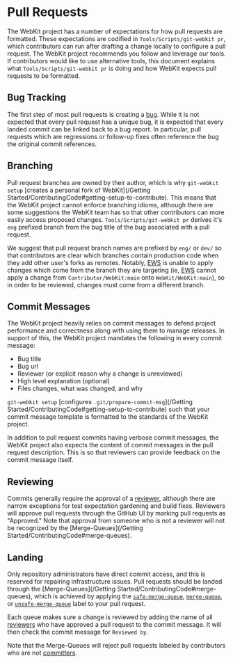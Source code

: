 # Pull Requests

The WebKit project has a number of expectations for how pull requests are formatted. These expectations are codified in `Tools/Scripts/git-webkit pr`, which contributors can run after drafting a change locally to configure a pull request. The WebKit project recommends you follow and leverage our tools. If contributors would like to use alternative tools, this document explains what `Tools/Scripts/git-webkit pr` is doing and how WebKit expects pull requests to be formatted.

## Bug Tracking

The first step of most pull requests is creating a [bug](https://bugs.webkit.org/enter_bug.cgi). While it is not expected that every pull request has a unique bug, it is expected that every landed commit can be linked back to a bug report. In particular, pull requests which are regressions or follow-up fixes often reference the bug the original commit references.

## Branching

Pull request branches are owned by their author, which is why `git-webkit setup` [creates a personal fork of WebKit](/Getting Started/ContributingCode#getting-setup-to-contribute). This means that the WebKit project cannot enforce branching idioms, although there are some suggestions the WebKit team has so that other contributors can more easily access proposed changes. `Tools/Scripts/git-webkit pr` derives it's `eng` prefixed branch from the bug title of the bug associated with a pull request.

We suggest that pull request branch names are prefixed by `eng/` or `dev/` so that contributors are clear which branches contain production code when they add other user's forks as remotes. Notably, [EWS](https://ews-build.webkit.org) is unable to apply changes which come from the branch they are targeting (ie, [EWS](https://ews-build.webkit.org) cannot apply a change from `Contributor/WebKit:main` onto `WebKit/WebKit:main`), so in order to be reviewed, changes must come from a different branch.

## Commit Messages

The WebKit project heavily relies on commit messages to defend project performance and correctness along with using them to manage releases. In support of this, the WebKit project mandates the following in every commit message:

* Bug title
* Bug url
* Reviewer (or explicit reason why a change is unreviewed)
* High level explanation (optional)
* Files changes, what was changed, and why

`git-webkit setup` [configures `.git/prepare-commit-msg`](/Getting Started/ContributingCode#getting-setup-to-contribute) such that your commit message template is formatted to the standards of the WebKit project.

In addition to pull request commits having verbose commit messages, the WebKit project also expects the content of commit messages in the pull request description. This is so that reviewers can provide feedback on the commit message itself.

## Reviewing

Commits generally require the approval of a [reviewer](https://webkit.org/team/#reviewers), although there are narrow exceptions for test expectation gardening and build fixes. Reviewers will approve pull requests through the GitHub UI by marking pull requests as "Approved." Note that approval from someone who is not a reviewer will not be recognized by the [Merge-Queues](/Getting Started/ContributingCode#merge-queues).

## Landing

Only repository administrators have direct commit access, and this is reserved for repairing infrastructure issues. Pull requests should be landed through the [Merge-Queues](/Getting Started/ContributingCode#merge-queues), which is achieved by applying the [`safe-merge-queue`](https://github.com/WebKit/WebKit/labels?q=safe-merge-queue), [`merge-queue`](https://github.com/WebKit/WebKit/labels?q=merge-queue), or [`unsafe-merge-queue`](https://github.com/WebKit/WebKit/labels?q=unfsafe-merge-queue) label to your pull request.

Each queue makes sure a change is reviewed by adding the name of all [reviewers](https://webkit.org/team/#reviewers) who have approved a pull request to the commit message. It will then check the commit message for `Reviewed by`.

Note that the Merge-Queues will reject pull requests labeled by contributors who are not [committers](https://webkit.org/team/#committers).
